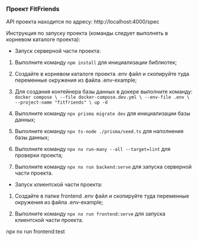 ### Проект FitFriends

API проекта находится по адресу: http://localhost:4000/spec

Инструкция по запуску проекта (команды следует выполнять в корневом каталоге проекта):

- Запуск серверной части проекта:

1. Выполните команду `npm install` для инициализации библиотек;

2. Создайте в корневом каталоге проекта .env файл и скопируйте туда переменные окружения из файла .env-example;

3. Для создания контейнера базы данных в докере выполните команду:
`docker compose \
--file docker-compose.dev.yml \
--env-file .env \
--project-name "fitfriends" \
up -d`

4. Выполните команду `npx prisma migrate dev` для инициализации базы данных;

5. Выполните команду `npx ts-node ./prisma/seed.ts` для наполнения базы данных;

6. Выполните команду `npx nx run-many --all --target=lint` для проверки проекта;

7. Выполните команду `npx nx run backend:serve` для запуска серверной части проекта.

- Запуск клиентской части проекта:

1. Создайте в папке frontend .env файл и скопируйте туда переменные окружения из файла .env-example;

2. Выполните команду `npx nx run frontend:serve` для запуска клиентской части проекта.

npx nx run frontend:test
